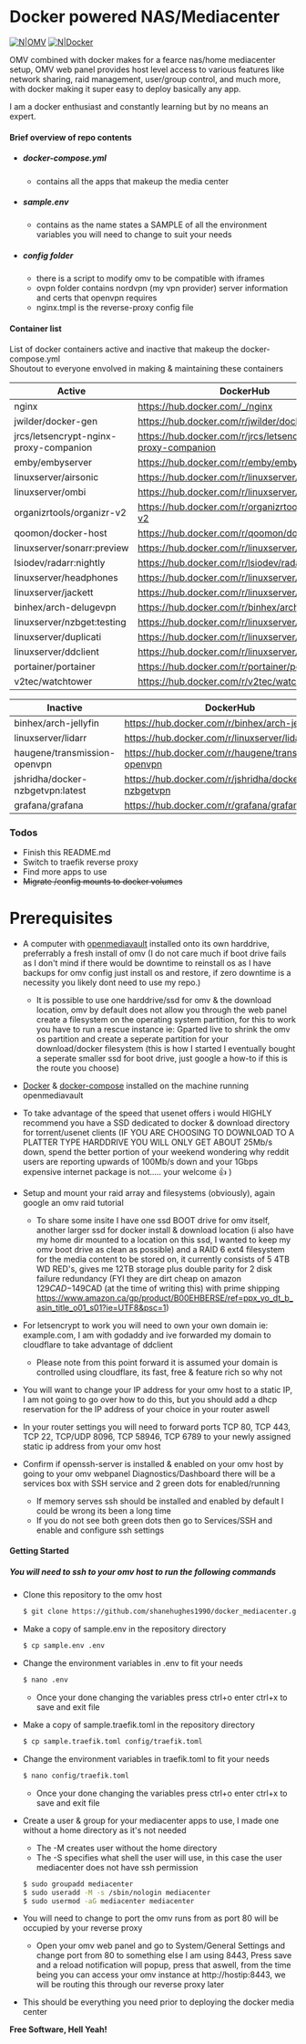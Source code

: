 # Docker powered NAS/Mediacenter

[![N|OMV](https://img.shields.io/badge/OpenMediaVault-4.1.21--1-blue.svg)](https://www.openmediavault.org/)
[![N|Docker](https://img.shields.io/badge/Docker-18.09.4-blue.svg)](https://www.docker.com/)

OMV combined with docker makes for a fearce nas/home mediacenter setup, OMV web panel provides host level access to various features like network sharing, raid management, user/group control, and much more, with docker making it super easy to deploy basically any app.  
  
I am a docker enthusiast and constantly learning but by no means an expert.

#### Brief overview of repo contents
- ##### docker-compose.yml
    - contains all the apps that makeup the media center
- ##### sample.env
    - contains as the name states a SAMPLE of all the environment variables you will need to change to suit your needs
- ##### config folder
    - there is a script to modify omv to be compatible with iframes
    - ovpn folder contains nordvpn (my vpn provider) server information and certs that openvpn requires
    - nginx.tmpl is the reverse-proxy config file

#### Container list

List of docker containers active and inactive that makeup the docker-compose.yml  
Shoutout to everyone envolved in making & maintaining these containers

| Active | DockerHub |
| ------ | ------ |
| nginx | https://hub.docker.com/_/nginx |
| jwilder/docker-gen | https://hub.docker.com/r/jwilder/docker-gen/ |
| jrcs/letsencrypt-nginx-proxy-companion | https://hub.docker.com/r/jrcs/letsencrypt-nginx-proxy-companion |
| emby/embyserver | https://hub.docker.com/r/emby/embyserver |
| linuxserver/airsonic | https://hub.docker.com/r/linuxserver/airsonic |
| linuxserver/ombi | https://hub.docker.com/r/linuxserver/ombi |
| organizrtools/organizr-v2 | https://hub.docker.com/r/organizrtools/organizr-v2 |
| qoomon/docker-host | https://hub.docker.com/r/qoomon/docker-host |
| linuxserver/sonarr:preview | https://hub.docker.com/r/linuxserver/sonarr |
| lsiodev/radarr:nightly | https://hub.docker.com/r/lsiodev/radarr |
| linuxserver/headphones | https://hub.docker.com/r/linuxserver/headphones |
| linuxserver/jackett | https://hub.docker.com/r/linuxserver/jackett |
| binhex/arch-delugevpn | https://hub.docker.com/r/binhex/arch-delugevpn |
| linuxserver/nzbget:testing | https://hub.docker.com/r/linuxserver/nzbget |
| linuxserver/duplicati | https://hub.docker.com/r/linuxserver/duplicati |
| linuxserver/ddclient | https://hub.docker.com/r/linuxserver/ddclient |
| portainer/portainer | https://hub.docker.com/r/portainer/portainer |
| v2tec/watchtower | https://hub.docker.com/r/v2tec/watchtower |

| Inactive | DockerHub |
| ------ | ------ |
| binhex/arch-jellyfin | https://hub.docker.com/r/binhex/arch-jellyfin |
| linuxserver/lidarr | https://hub.docker.com/r/linuxserver/lidarr |
| haugene/transmission-openvpn | https://hub.docker.com/r/haugene/transmission-openvpn |
| jshridha/docker-nzbgetvpn:latest | https://hub.docker.com/r/jshridha/docker-nzbgetvpn |
| grafana/grafana | https://hub.docker.com/r/grafana/grafana |

### Todos

 - Finish this README.md
 - Switch to traefik reverse proxy
 - Find more apps to use
 - ~~Migrate /config mounts to docker volumes~~

# Prerequisites
- A computer with [openmediavault](https://www.openmediavault.org/) installed onto its own harddrive, preferrably a fresh install of omv (I do not care much if boot drive fails as I don't mind if there would be downtime to reinstall os as I have backups for omv config just install os and restore, if zero downtime is a necessity you likely dont need to use my repo.)
    - It is possible to use one harddrive/ssd for omv & the download location, omv by default does not allow you through the web panel create a filesystem on the operating system partition, for this to work you have to run a rescue instance ie: Gparted live to shrink the omv os partition and create a seperate partition for your download/docker filesystem (this is how I started I eventually bought a seperate smaller ssd for boot drive, just google a how-to if this is the route you choose)

- [Docker](https://docs.docker.com/install/linux/docker-ce/debian/) & [docker-compose](https://linuxize.com/post/how-to-install-and-use-docker-compose-on-debian-9/) installed on the machine running openmediavault

- To take advantage of the speed that usenet offers i would HIGHLY recommend you have a SSD dedicated to docker & download directory for torrent/usenet clients (IF YOU ARE CHOOSING TO DOWNLOAD TO A PLATTER TYPE HARDDRIVE YOU WILL ONLY GET ABOUT 25Mb/s down, spend the better portion of your weekend wondering why reddit users are reporting upwards of 100Mb/s down and your 1Gbps expensive internet package is not..... your welcome :thumbsup: )

- Setup and mount your raid array and filesystems (obviously), again google an omv raid tutorial
    - To share some insite I have one ssd BOOT drive for omv itself, another larger ssd for docker install & download location (i also have my home dir mounted to a location on this ssd, I wanted to keep my omv boot drive as clean as possible) and a RAID 6 ext4 filesystem for the media content to be stored on, it currently consists of 5 4TB WD RED's, gives me 12TB storage plus double parity for 2 disk failure redundancy (FYI they are dirt cheap on amazon $129CAD-$149CAD (at the time of writing this) with prime shipping https://www.amazon.ca/gp/product/B00EHBERSE/ref=ppx_yo_dt_b_asin_title_o01_s01?ie=UTF8&psc=1) 

- For letsencrypt to work you will need to own your own domain ie: example.com, I am with godaddy and ive forwarded my domain to cloudflare to take advantage of ddclient
    - Please note from this point forward it is assumed your domain is controlled using cloudflare, its fast, free & feature rich so why not

- You will want to change your IP address for your omv host to a static IP, I am not going to go over how to do this, but you should add a dhcp reservation for the IP address of your choice in your router aswell

- In your router settings you will need to forward ports TCP 80, TCP 443, TCP 22, TCP/UDP 8096, TCP 58946, TCP 6789 to your newly assigned static ip address from your omv host

- Confirm if openssh-server is installed & enabled on your omv host by going to your omv webpanel Diagnostics/Dashboard there will be a services box with SSH service and 2 green dots for enabled/running
    - If memory serves ssh should be installed and enabled by default I could be wrong its been a long time
    - If you do not see both green dots then go to Services/SSH and enable and configure ssh settings

#### Getting Started
##### You will need to ssh to your omv host to run the following commands
- Clone this repository to the omv host
    ```sh
    $ git clone https://github.com/shanehughes1990/docker_mediacenter.git ~/docker_mediacenter && cd ~/docker_mediacenter
    ```

- Make a copy of sample.env in the repository directory
    ```sh
    $ cp sample.env .env
    ```
- Change the environment variables in .env to fit your needs
    ```sh
    $ nano .env
    ```
    - Once your done changing the variables press ctrl+o enter ctrl+x to save and exit file

- Make a copy of sample.traefik.toml in the repository directory
    ```sh
    $ cp sample.traefik.toml config/traefik.toml
    ```
- Change the environment variables in traefik.toml to fit your needs
    ```sh
    $ nano config/traefik.toml
    ```
    - Once your done changing the variables press ctrl+o enter ctrl+x to save and exit file

- Create a user & group for your mediacenter apps to use, I made one without a home directory as it's not needed
    - The -M creates user without the home directory 
    - The -S specifies what shell the user will use, in this case the user mediacenter does not have ssh permission
    ```sh
    $ sudo groupadd mediacenter
    $ sudo useradd -M -s /sbin/nologin mediacenter
    $ sudo usermod -aG mediacenter mediacenter
    ```
- You will need to change to port the omv runs from as port 80 will be occupied by your reverse proxy
    - Open your omv web panel and go to System/General Settings and change port from 80 to something else I am using 8443, Press save and a reload notification will popup, press that aswell, from the time being you can access your omv instance at http://hostip:8443, we will be routing this through our reverse proxy later

- This should be everything you need prior to deploying the docker media center  

**Free Software, Hell Yeah!**

